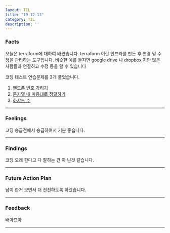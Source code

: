 ```yaml
---
layout: TIL
title: "19-12-13"
category: TIL
description: ''
---
```



### Facts

오늘은 terraform에 대하여 배웠습니다. terraform 이란 인프라를 만든 후 변경 밑 수정을 관리하는 도구입니다. 비슷한 예를 들자면  google drive 나 dropbox 지만 많은 사람들과 연결하고 수정 등을 할 수 있습니다

코딩 테스트 연습문제를 3개 풀었습니다.
1.  [핸드폰 번호 가리기](https://programmers.co.kr/learn/courses/30/lessons/12948)
2.  [문자열 내 마음대로 정렬하기](https://programmers.co.kr/learn/courses/30/lessons/12915)
3. [하샤드 수](https://programmers.co.kr/learn/courses/30/lessons/12947)

---

### Feelings

코딩 승급전에서 승급하여서 기분 좋습니다.

---

### Findings

코딩 오래 한다고 다 잘하는 건 아 닌것 같습니다.

---

### Future Action Plan

남이 한거 보면서 더 전진하도록 하겠습니다.

---

### Feedback

배아프아

---

